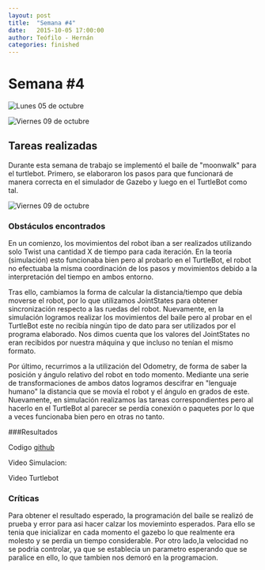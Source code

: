 ```yaml
---
layout: post
title:  "Semana #4"
date:   2015-10-05 17:00:00
author: Teófilo - Hernán
categories: finished
---
```


# Semana #4

![Lunes 05 de octubre]({{site.baseurl}}/assets/week-progress/week04_01.jpg)

![Viernes 09 de octubre]({{site.baseurl}}/assets/week-progress/week04_02.jpg)

## Tareas realizadas
Durante esta semana de trabajo se implementó el baile de "moonwalk" para el turtlebot. Primero, se elaboraron los pasos para que funcionará de manera correcta en el simulador de Gazebo y luego en el TurtleBot como tal.

![Viernes 09 de octubre]({{site.baseurl}}/assets/week-progress/turtledance.png) 

### Obstáculos encontrados
En un comienzo, los movimientos del robot iban a ser realizados utilizando solo Twist una cantidad X de tiempo para cada iteración. En la teoría (simulación) esto funcionaba bien pero al probarlo en el TurtleBot, el robot no efectuaba la misma coordinación de los pasos y movimientos debido a la interpretación del tiempo en ambos entorno.

Tras ello, cambiamos la forma de calcular la distancia/tiempo que debía moverse el robot, por lo que utilizamos JointStates para obtener sincronización respecto a las ruedas del robot. Nuevamente, en la simulación logramos realizar los movimientos del baile pero al probar en el TurtleBot este no recibía ningún tipo de dato para ser utilizados por el programa elaborado. Nos dimos cuenta que los valores del JointStates no eran recibidos por nuestra máquina y que incluso no tenían el mismo formato.

Por último, recurrimos a la utilización del Odometry, de forma de saber la posición y ángulo relativo del robot en todo momento. Mediante una serie de transformaciones de ambos datos logramos descifrar en "lenguaje humano" la distancia que se movía el robot y el ángulo en grados de este. Nuevamente, en simulación realizamos las tareas correspondientes pero al hacerlo en el TurtleBot al parecer se perdía conexión o paquetes por lo que a veces funcionaba bien pero en otras no tanto.

###Resultados

Codigo <a href="https://github.com/tchambil/htrob/blob/master/turtledance1.py">github</a>

Video Simulacion: 

Video Turtlebot

### Críticas
Para obtener el resultado esperado, la programación del baile se realizó de prueba y error para asi hacer calzar los movieminto esperados. Para ello se tenia que inicializar en cada momento el gazebo lo que realmente era molesto y se perdia un tiempo considerable.
Por otro lado,la velocidad no se podria controlar, ya que se establecia un parametro esperando que se paralice en ello, lo que tambien nos demoró en la programacion. 

